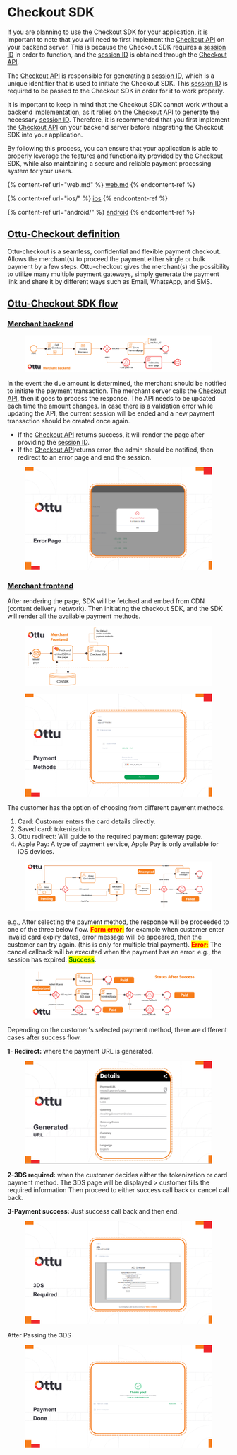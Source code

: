 # Checkout SDK

If you are planning to use the Checkout SDK for your application, it is important to note that you will need to first implement the [Checkout API](../checkout-api.md) on your backend server. This is because the  Checkout SDK requires a [session ID](../checkout-api.md#session_id-string-read-only) in order to function, and the [session ID](../checkout-api.md#session_id-string-read-only) is obtained through the [Checkout API](../checkout-api.md).

The [Checkout API](../checkout-api.md) is responsible for generating a [session ID](../checkout-api.md#session_id-string-read-only), which is a unique identifier that is used to initiate the  Checkout SDK. This [session ID](../checkout-api.md#session_id-string-read-only) is required to be passed to the Checkout SDK in order for it to work properly.

It is important to keep in mind that the Checkout SDK cannot work without a backend implementation, as it relies on the [Checkout API](../checkout-api.md) to generate the necessary [session ID](../checkout-api.md#session_id-string-read-only). Therefore, it is recommended that you first implement the [Checkout API](../checkout-api.md) on your backend server before integrating the  Checkout SDK into your application.

By following this process, you can ensure that your application is able to properly leverage the features and functionality provided by the Checkout SDK, while also maintaining a secure and reliable payment processing system for your users.

{% content-ref url="web.md" %}
[web.md](web.md)
{% endcontent-ref %}

{% content-ref url="ios/" %}
[ios](ios/)
{% endcontent-ref %}

{% content-ref url="android/" %}
[android](android/)
{% endcontent-ref %}

## [Ottu-Checkout definition](./#ottu-checkout-definition)

Ottu-checkout is a seamless, confidential and flexible payment checkout. Allows the merchant(s) to proceed the payment either single or bulk payment by a few steps. Ottu-checkout gives the merchant(s) the possibility to utilize many multiple payment gateways, simply generate the payment link and share it by different ways such as Email, WhatsApp, and SMS.

## [Ottu-Checkout SDK flow](./#ottu-checkout-sdk-flow)

### [Merchant backend](./#merchant-backend)

<figure><img src="../../.gitbook/assets/1 (12) (2).png" alt=""><figcaption></figcaption></figure>

In the event the due amount is determined, the merchant should be notified to initiate the payment transaction. The merchant server calls the [Checkout API](../checkout-api.md), then it goes to process the response. The API needs to be updated each time the amount changes. In case there is a validation error while updating the API, the current session will be ended and a new payment transaction should be created once again.

* If the [Checkout API](../checkout-api.md) returns success, it will render the page after providing the [session ID](../checkout-api.md#session_id-string-read-only).
* If the [Checkout API](../checkout-api.md)returns error, the admin should be notified, then redirect to an error page and end the session.&#x20;

<figure><img src="../../.gitbook/assets/2 (11) copy.png" alt=""><figcaption></figcaption></figure>

### [Merchant frontend](./#merchant-frontend)

After rendering the page, SDK will be fetched and embed from CDN (content delivery network). Then initiating the checkout SDK, and the SDK will render all the available payment methods.&#x20;

<figure><img src="../../.gitbook/assets/2 (13) (1) copy.png" alt=""><figcaption></figcaption></figure>

<figure><img src="../../.gitbook/assets/Checkout SDK Payment Methods copy.png" alt=""><figcaption></figcaption></figure>

The customer has the option of choosing from different payment methods.

1. Card: Customer enters the card details directly.
2. Saved card: tokenization.
3. Ottu redirect: Will guide to the required payment gateway page.
4. Apple Pay: A type of payment service, Apple Pay is only available for iOS devices.

<figure><img src="../../.gitbook/assets/diagram copy.png" alt=""><figcaption></figcaption></figure>

e.g., After selecting the payment method, the response will be proceeded to one of the three below flow. <mark style="color:red;">**Form error:**</mark> for example when customer enter invalid card expiry dates, error message will be appeared, then the customer can try again. (this is only for multiple trial payment). <mark style="color:red;">**Error:**</mark> The cancel callback will be executed when the payment has an error. e.g., the session has expired. <mark style="color:green;">**Success**</mark>.&#x20;

<figure><img src="../../.gitbook/assets/image (3) copy.png" alt=""><figcaption></figcaption></figure>

Depending on the customer's selected payment method, there are different cases after success flow.&#x20;

**1- Redirect:** where the payment URL is generated.&#x20;

<figure><img src="../../.gitbook/assets/7 (4) copy.png" alt=""><figcaption></figcaption></figure>

&#x20;**2-3DS required:** when the customer decides either the tokenization or card payment method. The 3DS page will be displayed > customer fills the required information Then proceed to either success call back or cancel call back.&#x20;

&#x20;**3-Payment success:** Just success call back and then end.&#x20;

<figure><img src="../../.gitbook/assets/8 (3) copy.png" alt=""><figcaption></figcaption></figure>

After Passing the 3DS

<figure><img src="../../.gitbook/assets/9 (1) copy.png" alt=""><figcaption></figcaption></figure>
